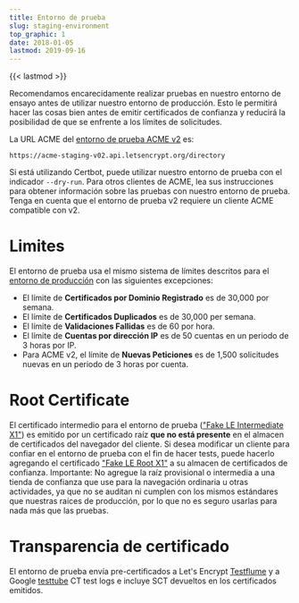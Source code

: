 ```yaml
---
title: Entorno de prueba
slug: staging-environment
top_graphic: 1
date: 2018-01-05
lastmod: 2019-09-16
---
```


{{< lastmod >}}

Recomendamos encarecidamente realizar pruebas en nuestro entorno de ensayo antes de utilizar nuestro entorno de producción. Esto le permitirá hacer las cosas bien antes de emitir certificados de confianza y reducirá la posibilidad de que se enfrente a los límites de solicitudes.

La URL ACME del [entorno de prueba ACME v2](https://community.letsencrypt.org/t/staging-endpoint-for-acme-v2/49605) es:

`https://acme-staging-v02.api.letsencrypt.org/directory`

Si está utilizando Certbot, puede utilizar nuestro entorno de prueba con el indicador `--dry-run`. Para otros clientes de ACME, lea sus instrucciones para obtener información sobre las pruebas con nuestro entorno de prueba. Tenga en cuenta que el entorno de prueba v2 requiere un cliente ACME compatible con v2.

# Limites

El entorno de prueba usa el mismo sistema de límites descritos para el [entorno de producción](https://letsencrypt.org/es/docs/rate-limits/) con las siguientes excepciones:

* El límite de **Certificados por Dominio Registrado** es de 30,000 por semana.
* El límite de **Certificados Duplicados** es de 30,000 per semana.
* El límite de **Validaciones Fallidas** es de 60 por hora.
* El límite de **Cuentas por dirección IP** es de 50 cuentas en un periodo de 3 horas por IP.
* Para ACME v2, el límite de **Nuevas Peticiones** es de 1,500 solicitudes nuevas en un periodo de 3 horas por cuenta.

# Root Certificate

El certificado intermedio para el entorno de prueba (["Fake LE Intermediate X1"](https://letsencrypt.org/certs/fakeleintermediatex1.pem)) es emitido por un certificado raíz **que no está presente** en el almacen de certificados del navegador del cliente. Si desea modificar un cliente para confiar en el entorno de prueba con el fin de hacer tests, puede hacerlo agregando el certificado ["Fake LE Root X1"](https://letsencrypt.org/certs/fakelerootx1.pem) a su almacen de certificados de confianza. Importante: No agregue la raíz provisional o intermedia a una tienda de confianza que use para la navegación ordinaria u otras actividades, ya que no se auditan ni cumplen con los mismos estándares que nuestras raíces de producción, por lo que no es seguro usarlas para nada más que las pruebas.

# Transparencia de certificado

El entorno de prueba envía pre-certificados a Let's Encrypt [Testflume](/docs/ct-logs) y a Google [testtube](http://www.certificate-transparency.org/known-logs#TOC-Test-Logs) CT test logs e incluye SCT devueltos en los certificados emitidos.
